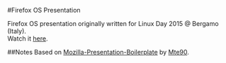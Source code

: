#Firefox OS Presentation

Firefox OS presentation originally written for Linux Day 2015 @ Bergamo (Italy).   
Watch it [here](http://aroblu94.github.io/Firefox-OS-Presentation/).

##Notes
Based on [Mozilla-Presentation-Boilerplate](https://github.com/Mte90/Mozilla-Presentation-Boilerplate) by [Mte90](https://github.com/Mte90).
